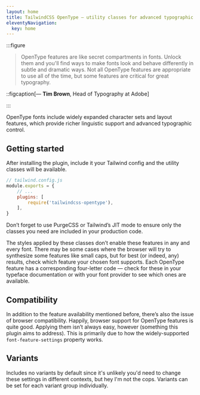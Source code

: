 ```yaml
---
layout: home
title: TailwindCSS OpenType — utility classes for advanced typographic features.
eleventyNavigation:
  key: home
---
```


:::figure

> OpenType features are like secret compartments in fonts. Unlock them and you'll find ways to make fonts look and behave differently in subtle and dramatic ways. Not all OpenType features are appropriate to use all of the time, but some features are critical for great typography.

::figcaption[— **Tim Brown**, Head of Typography at Adobe]

:::

OpenType fonts include widely expanded character sets and layout features, which provide richer linguistic support and advanced typographic control.

## Getting started

After installing the plugin, include it your Tailwind config and the utility classes will be available.

```js
// tailwind.config.js
module.exports = {
    // ...
    plugins: [
        require('tailwindcss-opentype'),
    ],
}
```

Don’t forget to use PurgeCSS or Tailwind’s JIT mode to ensure only the classes you need are included in your production code.

The styles applied by these classes don’t enable these features in any and every font. There may be some cases where the browser will try to synthesize some features like small caps, but for best (or indeed, any) results, check which feature your chosen font supports. Each OpenType feature has a corresponding four-letter code — check for these in your typeface documentation or with your font provider to see which ones are available.

## Compatibility

In addition to the feature availability mentioned before, there’s also the issue of browser compatibility. Happily, browser support for OpenType features is quite good. Applying them isn’t always easy, however (something this plugin aims to address). This is primarily due to how the widely-supported `font-feature-settings` property works.

## Variants

Includes no variants by default since it's unlikely you'd need to change these settings in different contexts, but hey I'm not the cops. Variants can be set for each variant group individually.
